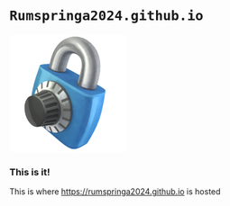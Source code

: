 # `Rumspringa2024.github.io`

![Storage_Lock](https://github.com/Rumspringa2024/Rumspringa2024.github.io/blob/29fdf1b2d7043ac7955aa5f5bad44e60dde96a7d/assets/img/Storage_Lock.png?raw=true)

### This is it!
This is where https://rumspringa2024.github.io is hosted




<!--stackedit_data:
eyJoaXN0b3J5IjpbLTY4MTU1ODU5NCwxMzY5NzIwNTM5XX0=
-->